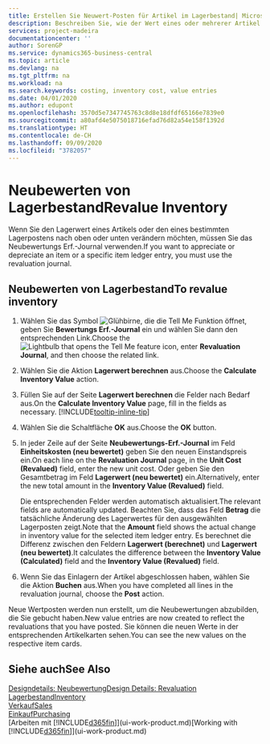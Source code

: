 ```yaml
---
title: Erstellen Sie Neuwert-Posten für Artikel im Lagerbestand| Microsoft Docs
description: Beschreiben Sie, wie der Wert eines oder mehrerer Artikel im Lager abgeschrieben oder neu bewertet wird, indem Sie den aktuellen, berechneten Wert buchen.
services: project-madeira
documentationcenter: ''
author: SorenGP
ms.service: dynamics365-business-central
ms.topic: article
ms.devlang: na
ms.tgt_pltfrm: na
ms.workload: na
ms.search.keywords: costing, inventory cost, value entries
ms.date: 04/01/2020
ms.author: edupont
ms.openlocfilehash: 3570d5e7347745763c8d8e18dfdf65166e7839e0
ms.sourcegitcommit: a80afd4e5075018716efad76d82a54e158f1392d
ms.translationtype: HT
ms.contentlocale: de-CH
ms.lasthandoff: 09/09/2020
ms.locfileid: "3782057"
---
```

# <a name="revalue-inventory"></a><span data-ttu-id="d7ca5-103">Neubewerten von Lagerbestand</span><span class="sxs-lookup"><span data-stu-id="d7ca5-103">Revalue Inventory</span></span>
<span data-ttu-id="d7ca5-104">Wenn Sie den Lagerwert eines Artikels oder den eines bestimmten Lagerpostens nach oben oder unten verändern möchten, müssen Sie das Neubewertungs Erf.-Journal verwenden.</span><span class="sxs-lookup"><span data-stu-id="d7ca5-104">If you want to appreciate or depreciate an item or a specific item ledger entry, you must use the revaluation journal.</span></span>

## <a name="to-revalue-inventory"></a><span data-ttu-id="d7ca5-105">Neubewerten von Lagerbestand</span><span class="sxs-lookup"><span data-stu-id="d7ca5-105">To revalue inventory</span></span>
1. <span data-ttu-id="d7ca5-106">Wählen Sie das Symbol ![Glühbirne, die die Tell Me Funktion öffnet](media/ui-search/search_small.png "Tell Me-Funktion"), geben Sie **Bewertungs Erf.-Journal** ein und wählen Sie dann den entsprechenden Link.</span><span class="sxs-lookup"><span data-stu-id="d7ca5-106">Choose the ![Lightbulb that opens the Tell Me feature](media/ui-search/search_small.png "Tell me what you want to do") icon, enter **Revaluation Journal**, and then choose the related link.</span></span>
2. <span data-ttu-id="d7ca5-107">Wählen Sie die Aktion **Lagerwert berechnen** aus.</span><span class="sxs-lookup"><span data-stu-id="d7ca5-107">Choose the **Calculate Inventory Value** action.</span></span>
3. <span data-ttu-id="d7ca5-108">Füllen Sie auf der Seite **Lagerwert berechnen** die Felder nach Bedarf aus.</span><span class="sxs-lookup"><span data-stu-id="d7ca5-108">On the **Calculate Inventory Value** page, fill in the fields as necessary.</span></span> [!INCLUDE[tooltip-inline-tip](includes/tooltip-inline-tip_md.md)]
4. <span data-ttu-id="d7ca5-109">Wählen Sie die Schaltfläche **OK** aus.</span><span class="sxs-lookup"><span data-stu-id="d7ca5-109">Choose the **OK** button.</span></span>
5. <span data-ttu-id="d7ca5-110">In jeder Zeile auf der Seite **Neubewertungs-Erf.-Journal** im Feld **Einheitskosten (neu bewertet)** geben Sie den neuen Einstandspreis ein.</span><span class="sxs-lookup"><span data-stu-id="d7ca5-110">On each line on the **Revaluation Journal** page, in the **Unit Cost (Revalued)** field, enter the new unit cost.</span></span> <span data-ttu-id="d7ca5-111">Oder geben Sie den Gesamtbetrag im Feld **Lagerwert (neu bewertet)** ein.</span><span class="sxs-lookup"><span data-stu-id="d7ca5-111">Alternatively, enter the new total amount in the **Inventory Value (Revalued)** field.</span></span>

    <span data-ttu-id="d7ca5-112">Die entsprechenden Felder werden automatisch aktualisiert.</span><span class="sxs-lookup"><span data-stu-id="d7ca5-112">The relevant fields are automatically updated.</span></span> <span data-ttu-id="d7ca5-113">Beachten Sie, dass das Feld **Betrag** die tatsächliche Änderung des Lagerwertes für den ausgewählten Lagerposten zeigt.</span><span class="sxs-lookup"><span data-stu-id="d7ca5-113">Note that the **Amount** field shows the actual change in inventory value for the selected item ledger entry.</span></span> <span data-ttu-id="d7ca5-114">Es berechnet die Differenz zwischen den Feldern **Lagerwert (berechnet)** und **Lagerwert (neu bewertet)**.</span><span class="sxs-lookup"><span data-stu-id="d7ca5-114">It calculates the difference between the **Inventory Value (Calculated)** field and the **Inventory Value (Revalued)** field.</span></span>
6. <span data-ttu-id="d7ca5-115">Wenn Sie das Einlagern der Artikel abgeschlossen haben, wählen Sie die Aktion **Buchen** aus.</span><span class="sxs-lookup"><span data-stu-id="d7ca5-115">When you have completed all lines in the revaluation journal, choose the **Post** action.</span></span>

<span data-ttu-id="d7ca5-116">Neue Wertposten werden nun erstellt, um die Neubewertungen abzubilden, die Sie gebucht haben.</span><span class="sxs-lookup"><span data-stu-id="d7ca5-116">New value entries are now created to reflect the revaluations that you have posted.</span></span> <span data-ttu-id="d7ca5-117">Sie können die neuen Werte in der entsprechenden Artikelkarten sehen.</span><span class="sxs-lookup"><span data-stu-id="d7ca5-117">You can see the new values on the respective item cards.</span></span>

## <a name="see-also"></a><span data-ttu-id="d7ca5-118">Siehe auch</span><span class="sxs-lookup"><span data-stu-id="d7ca5-118">See Also</span></span>
[<span data-ttu-id="d7ca5-119">Designdetails: Neubewertung</span><span class="sxs-lookup"><span data-stu-id="d7ca5-119">Design Details: Revaluation</span></span>](design-details-revaluation.md)  
[<span data-ttu-id="d7ca5-120">Lagerbestand</span><span class="sxs-lookup"><span data-stu-id="d7ca5-120">Inventory</span></span>](inventory-manage-inventory.md)  
[<span data-ttu-id="d7ca5-121">Verkauf</span><span class="sxs-lookup"><span data-stu-id="d7ca5-121">Sales</span></span>](sales-manage-sales.md)  
[<span data-ttu-id="d7ca5-122">Einkauf</span><span class="sxs-lookup"><span data-stu-id="d7ca5-122">Purchasing</span></span>](purchasing-manage-purchasing.md)  
<span data-ttu-id="d7ca5-123">[Arbeiten mit [!INCLUDE[d365fin](includes/d365fin_md.md)]](ui-work-product.md)</span><span class="sxs-lookup"><span data-stu-id="d7ca5-123">[Working with [!INCLUDE[d365fin](includes/d365fin_md.md)]](ui-work-product.md)</span></span>

